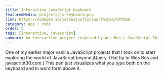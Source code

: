 ```yaml
---
title: Interactive JavaScript Keyboard
featuredMedia: projects/js-keyboard.png
link: https://codepen.io/joshuajcollinsworth/pen/VPXVbW
category: app + code
order: 3
tags: [interactive, javascript]
summary: An interactive project inspired by Wes Bos's JavaScript 30.
---
```


One of my earlier major vanilla JavaScript projects that I took on to start exploring the world of JavaScript beyond jQuery. (Hat tip to Wes Bos and javascript30.com.) This pen just visualizes what you type both on the keyboard and in word form above it.
